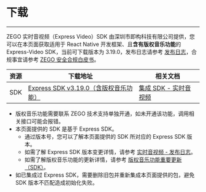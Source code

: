 # 下载

- - -

ZEGO 实时音视频（Express Video）SDK 由深圳市即构科技有限公司提供，您可以在本页面获取适用于 React Native 开发框架、且**含有版权音乐功能**的 Express-Video SDK，当前可下载版本为 3.19.0，发布日志请参考 [发布日志](/online-ktv-rn/introduction/release-notes)，合规事宜请参考 [ZEGO 安全合规白皮书](https://doc-zh.zego.im/policies-and-agreements/zego-security-and-compliance-white-paper)。

| 资源 | 下载地址 | 相关文档|
| ---- | ----| ------ |
| SDK | [Express SDK v3.19.0（含版权音乐功能）](https://www.npmjs.com/package/zego-express-engine-reactnative/v/3.19.0-copyrightedmusic.15?activeTab=versions) | [集成 SDK - 实时音视频](/online-ktv-rn/quick-starts/integrate-the-sdk/express-video) |

<Note title="说明">

- 版权音乐功能需要联系 ZEGO 技术支持单独开通，如未开通该功能，调用相关接口可能会报错。
- 本页面提供的 SDK 是基于 Express SDK。
    - 通过版本号，您可以了解本页面提供的 SDK 所对应的 Express SDK 版本。
    - 如需了解 Express SDK 版本变更详情，请参考 [实时音视频 - 发布日志](/real-time-video-android-java/client-sdk/release-notes)。
    - 如需了解版权音乐功能的更新详情，请参考 [版权音乐功能重要更新（SDK）](/online-ktv-rn/introduction/release-notes)。
- 如已集成过 Express SDK，需要删除旧包并重新集成本页面提供的包，避免 SDK 版本不匹配造成初始化失败。
</Note>
